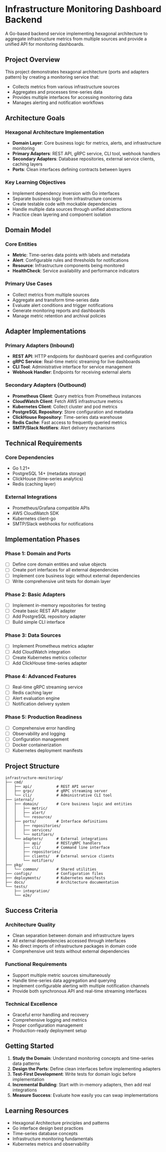 # Infrastructure Monitoring Dashboard Backend

A Go-based backend service implementing hexagonal architecture to aggregate infrastructure metrics from multiple sources and provide a unified API for monitoring dashboards.

## Project Overview

This project demonstrates hexagonal architecture (ports and adapters pattern) by creating a monitoring service that:
- Collects metrics from various infrastructure sources
- Aggregates and processes time-series data
- Provides multiple interfaces for accessing monitoring data
- Manages alerting and notification workflows

## Architecture Goals

### Hexagonal Architecture Implementation
- **Domain Layer**: Core business logic for metrics, alerts, and infrastructure monitoring
- **Primary Adapters**: REST API, gRPC service, CLI tool, webhook handlers
- **Secondary Adapters**: Database repositories, external service clients, caching layers
- **Ports**: Clean interfaces defining contracts between layers

### Key Learning Objectives
- Implement dependency inversion with Go interfaces
- Separate business logic from infrastructure concerns
- Create testable code with mockable dependencies
- Handle multiple data sources through unified abstractions
- Practice clean layering and component isolation

## Domain Model

### Core Entities
- **Metric**: Time-series data points with labels and metadata
- **Alert**: Configurable rules and thresholds for notifications
- **Resource**: Infrastructure components being monitored
- **HealthCheck**: Service availability and performance indicators

### Primary Use Cases
- Collect metrics from multiple sources
- Aggregate and transform time-series data
- Evaluate alert conditions and trigger notifications
- Generate monitoring reports and dashboards
- Manage metric retention and archival policies

## Adapter Implementations

### Primary Adapters (Inbound)
- **REST API**: HTTP endpoints for dashboard queries and configuration
- **gRPC Service**: Real-time metric streaming for live dashboards
- **CLI Tool**: Administrative interface for service management
- **Webhook Handler**: Endpoints for receiving external alerts

### Secondary Adapters (Outbound)
- **Prometheus Client**: Query metrics from Prometheus instances
- **CloudWatch Client**: Fetch AWS infrastructure metrics
- **Kubernetes Client**: Collect cluster and pod metrics
- **PostgreSQL Repository**: Store configuration and metadata
- **ClickHouse Repository**: Time-series data warehouse
- **Redis Cache**: Fast access to frequently queried metrics
- **SMTP/Slack Notifiers**: Alert delivery mechanisms

## Technical Requirements

### Core Dependencies
- Go 1.21+
- PostgreSQL 14+ (metadata storage)
- ClickHouse (time-series analytics)
- Redis (caching layer)

### External Integrations
- Prometheus/Grafana compatible APIs
- AWS CloudWatch SDK
- Kubernetes client-go
- SMTP/Slack webhooks for notifications

## Implementation Phases

### Phase 1: Domain and Ports
- [ ] Define core domain entities and value objects
- [ ] Create port interfaces for all external dependencies
- [ ] Implement core business logic without external dependencies
- [ ] Write comprehensive unit tests for domain layer

### Phase 2: Basic Adapters
- [ ] Implement in-memory repositories for testing
- [ ] Create basic REST API adapter
- [ ] Add PostgreSQL repository adapter
- [ ] Build simple CLI interface

### Phase 3: Data Sources
- [ ] Implement Prometheus metrics adapter
- [ ] Add CloudWatch integration
- [ ] Create Kubernetes metrics collector
- [ ] Add ClickHouse time-series adapter

### Phase 4: Advanced Features
- [ ] Real-time gRPC streaming service
- [ ] Redis caching layer
- [ ] Alert evaluation engine
- [ ] Notification delivery system

### Phase 5: Production Readiness
- [ ] Comprehensive error handling
- [ ] Observability and logging
- [ ] Configuration management
- [ ] Docker containerization
- [ ] Kubernetes deployment manifests

## Project Structure

```
infrastructure-monitoring/
├── cmd/
│   ├── api/           # REST API server
│   ├── grpc/          # gRPC streaming server
│   └── cli/           # Administrative CLI tool
├── internal/
│   ├── domain/        # Core business logic and entities
│   │   ├── metric/
│   │   ├── alert/
│   │   └── resource/
│   ├── ports/         # Interface definitions
│   │   ├── repositories/
│   │   ├── services/
│   │   └── notifiers/
│   └── adapters/      # External integrations
│       ├── api/       # REST/gRPC handlers
│       ├── cli/       # Command line interface
│       ├── repositories/
│       ├── clients/   # External service clients
│       └── notifiers/
├── pkg/
│   └── common/        # Shared utilities
├── configs/           # Configuration files
├── deployments/       # Kubernetes manifests
├── docs/              # Architecture documentation
└── tests/
    ├── integration/
    └── e2e/
```

## Success Criteria

### Architecture Quality
- Clean separation between domain and infrastructure layers
- All external dependencies accessed through interfaces
- No direct imports of infrastructure packages in domain code
- Comprehensive unit tests without external dependencies

### Functional Requirements
- Support multiple metric sources simultaneously
- Handle time-series data aggregation and querying
- Implement configurable alerting with multiple notification channels
- Provide both synchronous API and real-time streaming interfaces

### Technical Excellence
- Graceful error handling and recovery
- Comprehensive logging and metrics
- Proper configuration management
- Production-ready deployment setup

## Getting Started

1. **Study the Domain**: Understand monitoring concepts and time-series data patterns
2. **Design the Ports**: Define clean interfaces before implementing adapters
3. **Test-First Development**: Write tests for domain logic before implementation
4. **Incremental Building**: Start with in-memory adapters, then add real integrations
5. **Measure Success**: Evaluate how easily you can swap implementations

## Learning Resources

- Hexagonal Architecture principles and patterns
- Go interface design best practices
- Time-series database concepts
- Infrastructure monitoring fundamentals
- Kubernetes metrics and observability
